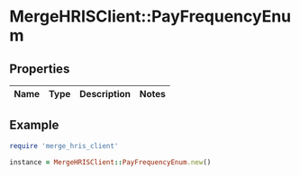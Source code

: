 # MergeHRISClient::PayFrequencyEnum

## Properties

| Name | Type | Description | Notes |
| ---- | ---- | ----------- | ----- |

## Example

```ruby
require 'merge_hris_client'

instance = MergeHRISClient::PayFrequencyEnum.new()
```

